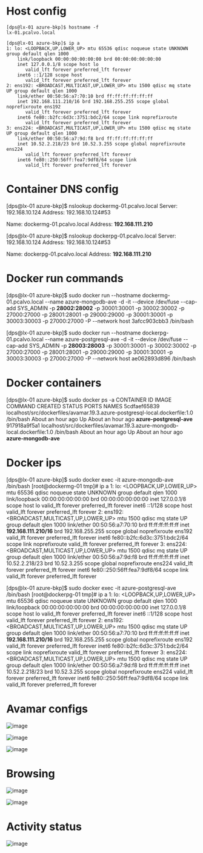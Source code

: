 # Host config 
```
[dps@lx-01 azure-bkp]$ hostname -f
lx-01.pcalvo.local

[dps@lx-01 azure-bkp]$ ip a
1: lo: <LOOPBACK,UP,LOWER_UP> mtu 65536 qdisc noqueue state UNKNOWN group default qlen 1000
    link/loopback 00:00:00:00:00:00 brd 00:00:00:00:00:00
    inet 127.0.0.1/8 scope host lo
       valid_lft forever preferred_lft forever
    inet6 ::1/128 scope host
       valid_lft forever preferred_lft forever
2: ens192: <BROADCAST,MULTICAST,UP,LOWER_UP> mtu 1500 qdisc mq state UP group default qlen 1000
    link/ether 00:50:56:a7:70:10 brd ff:ff:ff:ff:ff:ff
    inet 192.168.111.210/16 brd 192.168.255.255 scope global noprefixroute ens192
       valid_lft forever preferred_lft forever
    inet6 fe80::b2fc:6d3c:3751:bdc2/64 scope link noprefixroute
       valid_lft forever preferred_lft forever
3: ens224: <BROADCAST,MULTICAST,UP,LOWER_UP> mtu 1500 qdisc mq state UP group default qlen 1000
    link/ether 00:50:56:a7:9d:f8 brd ff:ff:ff:ff:ff:ff
    inet 10.52.2.218/23 brd 10.52.3.255 scope global noprefixroute ens224
       valid_lft forever preferred_lft forever
    inet6 fe80::250:56ff:fea7:9df8/64 scope link
       valid_lft forever preferred_lft forever
```
# Container DNS config 

[dps@lx-01 azure-bkp]$ nslookup dockermg-01.pcalvo.local
Server:         192.168.10.124
Address:        192.168.10.124#53

Name:   dockermg-01.pcalvo.local
Address: **192.168.111.210**


[dps@lx-01 azure-bkp]$ nslookup dockerpg-01.pcalvo.local
Server:         192.168.10.124
Address:        192.168.10.124#53

Name:   dockerpg-01.pcalvo.local
Address: **192.168.111.210**

# Docker run commands 

[dps@lx-01 azure-bkp]$ sudo docker run --hostname dockermg-01.pcalvo.local --name azure-mongodb-ave -d -it --device /dev/fuse --cap-add SYS_ADMIN -p **28002:28002** -p 30001:30001 -p 30002:30002 -p 27000:27000 -p 28001:28001 -p 29000:29000 -p 30001:30001  -p 30003:30003  -p 27000:27000   -P  --network host 3afcc903cbb3 /bin/bash

[dps@lx-01 azure-bkp]$ sudo docker run --hostname dockerpg-01.pcalvo.local --name azure-postgresql-ave -d -it --device /dev/fuse --cap-add SYS_ADMIN -p **28003:28003** -p 30001:30001 -p 30002:30002 -p 27000:27000 -p 28001:28001 -p 29000:29000 -p 30001:30001  -p 30003:30003  -p 27000:27000   -P  --network host ae062893d896 /bin/bash

# Docker containers 
[dps@lx-01 azure-bkp]$ sudo docker ps -a
CONTAINER ID  IMAGE                                                                        COMMAND    CREATED            STATUS                PORTS   NAMES
5cdfaef65839  localhost/src/dockerfiles/avamar.19.3.azure-postgresql-local.dockerfile:1.0  /bin/bash  About an hour ago  Up About an hour ago          **azure-postgresql-ave**
917918a9f5a1  localhost/src/dockerfiles/avamar.19.3.azure-mongodb-local.dockerfile:1.0     /bin/bash  About an hour ago  Up About an hour ago          **azure-mongodb-ave**

# Docker ips 

[dps@lx-01 azure-bkp]$ sudo docker exec -it azure-mongodb-ave /bin/bash
[root@dockermg-01 tmp]# ip a
1: lo: <LOOPBACK,UP,LOWER_UP> mtu 65536 qdisc noqueue state UNKNOWN group default qlen 1000
    link/loopback 00:00:00:00:00:00 brd 00:00:00:00:00:00
    inet 127.0.0.1/8 scope host lo
       valid_lft forever preferred_lft forever
    inet6 ::1/128 scope host
       valid_lft forever preferred_lft forever
2: ens192: <BROADCAST,MULTICAST,UP,LOWER_UP> mtu 1500 qdisc mq state UP group default qlen 1000
    link/ether 00:50:56:a7:70:10 brd ff:ff:ff:ff:ff:ff
    inet **192.168.111.210/16** brd 192.168.255.255 scope global noprefixroute ens192
       valid_lft forever preferred_lft forever
    inet6 fe80::b2fc:6d3c:3751:bdc2/64 scope link noprefixroute
       valid_lft forever preferred_lft forever
3: ens224: <BROADCAST,MULTICAST,UP,LOWER_UP> mtu 1500 qdisc mq state UP group default qlen 1000
    link/ether 00:50:56:a7:9d:f8 brd ff:ff:ff:ff:ff:ff
    inet 10.52.2.218/23 brd 10.52.3.255 scope global noprefixroute ens224
       valid_lft forever preferred_lft forever
    inet6 fe80::250:56ff:fea7:9df8/64 scope link
       valid_lft forever preferred_lft forever

[dps@lx-01 azure-bkp]$ sudo docker exec -it azure-postgresql-ave /bin/bash
[root@dockerpg-01 tmp]# ip a
1: lo: <LOOPBACK,UP,LOWER_UP> mtu 65536 qdisc noqueue state UNKNOWN group default qlen 1000
    link/loopback 00:00:00:00:00:00 brd 00:00:00:00:00:00
    inet 127.0.0.1/8 scope host lo
       valid_lft forever preferred_lft forever
    inet6 ::1/128 scope host
       valid_lft forever preferred_lft forever
2: ens192: <BROADCAST,MULTICAST,UP,LOWER_UP> mtu 1500 qdisc mq state UP group default qlen 1000
    link/ether 00:50:56:a7:70:10 brd ff:ff:ff:ff:ff:ff
    inet **192.168.111.210/16** brd 192.168.255.255 scope global noprefixroute ens192
       valid_lft forever preferred_lft forever
    inet6 fe80::b2fc:6d3c:3751:bdc2/64 scope link noprefixroute
       valid_lft forever preferred_lft forever
3: ens224: <BROADCAST,MULTICAST,UP,LOWER_UP> mtu 1500 qdisc mq state UP group default qlen 1000
    link/ether 00:50:56:a7:9d:f8 brd ff:ff:ff:ff:ff:ff
    inet 10.52.2.218/23 brd 10.52.3.255 scope global noprefixroute ens224
       valid_lft forever preferred_lft forever
    inet6 fe80::250:56ff:fea7:9df8/64 scope link
       valid_lft forever preferred_lft forever

# Avamar configs 

![image](https://user-images.githubusercontent.com/77995857/110685399-fb9ae800-81bc-11eb-930a-ba929e5ca35e.png)

![image](https://user-images.githubusercontent.com/77995857/110685519-22f1b500-81bd-11eb-9984-715c0632b561.png)

![image](https://user-images.githubusercontent.com/77995857/110685582-356bee80-81bd-11eb-8220-87dad3bdac4b.png)

# Browsing 

![image](https://user-images.githubusercontent.com/77995857/110685705-56ccda80-81bd-11eb-8b5e-39b70a7fb532.png)

![image](https://user-images.githubusercontent.com/77995857/110685811-706e2200-81bd-11eb-84b3-b2d6a59c0fe5.png)

# Activity status 

![image](https://user-images.githubusercontent.com/77995857/110685917-8bd92d00-81bd-11eb-8aa7-8ddb6ffe7fa4.png)



